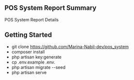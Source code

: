 ## POS System Report Summary
POS System Report Details

## Getting Started

- git clone https://github.com/Marina-Nabil-dev/pos_system
- composer install
- php artisan key:generate
- cp .env.example .env.
- php artisan migrate --seed
- php artisan serve


